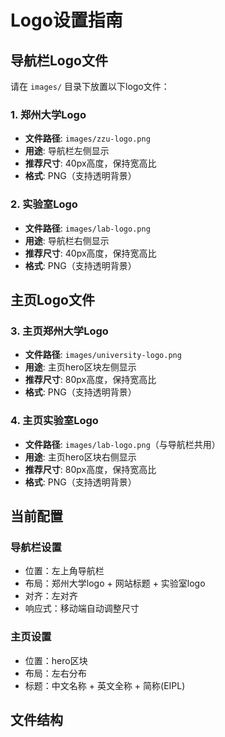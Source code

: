 # Logo设置指南

## 导航栏Logo文件

请在 `images/` 目录下放置以下logo文件：

### 1. 郑州大学Logo
- **文件路径**: `images/zzu-logo.png`
- **用途**: 导航栏左侧显示
- **推荐尺寸**: 40px高度，保持宽高比
- **格式**: PNG（支持透明背景）

### 2. 实验室Logo  
- **文件路径**: `images/lab-logo.png`
- **用途**: 导航栏右侧显示
- **推荐尺寸**: 40px高度，保持宽高比
- **格式**: PNG（支持透明背景）

## 主页Logo文件

### 3. 主页郑州大学Logo
- **文件路径**: `images/university-logo.png`
- **用途**: 主页hero区块左侧显示
- **推荐尺寸**: 80px高度，保持宽高比
- **格式**: PNG（支持透明背景）

### 4. 主页实验室Logo
- **文件路径**: `images/lab-logo.png`（与导航栏共用）
- **用途**: 主页hero区块右侧显示
- **推荐尺寸**: 80px高度，保持宽高比
- **格式**: PNG（支持透明背景）

## 当前配置

### 导航栏设置
- 位置：左上角导航栏
- 布局：郑州大学logo + 网站标题 + 实验室logo
- 对齐：左对齐
- 响应式：移动端自动调整尺寸

### 主页设置
- 位置：hero区块
- 布局：左右分布
- 标题：中文名称 + 英文全称 + 简称(EIPL)

## 文件结构
